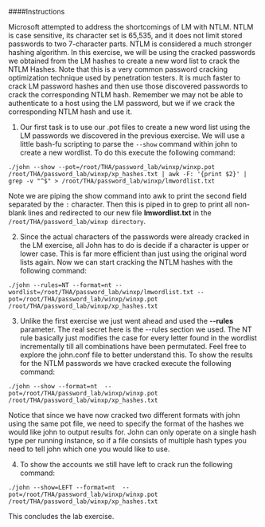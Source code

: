 ####Instructions

Microsoft attempted to address the shortcomings of LM with NTLM. NTLM is case sensitive, its character set is 65,535, and it does not limit stored passwords to two 7-character parts. NTLM is considered a much stronger hashing algorithm. In this exercise, we will be using the cracked passwords we obtained from the LM hashes to create a new word list to crack the NTLM Hashes. Note that this is a very common password cracking optimization technique used by penetration testers. It is much faster to crack LM password hashes and then use those discovered passwords to crack the corresponding NTLM hash. Remember we may not be able to authenticate to a host using the LM password, but we if we crack the corresponding NTLM hash and use it.

1. Our first task is to use our .pot files to create a new word list using the LM passwords we discovered in the previous exercise. We will use a little bash-fu scripting to parse the `--show` command within john to create a new wordlist. To do this execute the following command:
```
./john --show --pot=/root/THA/password_lab/winxp/winxp.pot /root/THA/password_lab/winxp/xp_hashes.txt | awk -F: '{print $2}' | grep -v "^$" > /root/THA/password_lab/winxp/lmwordlist.txt
```
Note we are piping the show command into awk to print the second field separated by the `:` character. Then this is piped in to grep to print all non-blank lines and redirected to our new file **lmwordlist.txt** in the `/root/THA/password_lab/winxp directory`.

2. Since the actual characters of the passwords were already cracked in the LM exercise, all John has to do is decide if a character is upper or lower case. This is far more efficient than just using the original word lists again. Now we can start cracking the NTLM hashes with the following command:
```
./john --rules=NT --format=nt --wordlist=/root/THA/password_lab/winxp/lmwordlist.txt --pot=/root/THA/password_lab/winxp/winxp.pot /root/THA/password_lab/winxp/xp_hashes.txt 
```
3. Unlike the first exercise we just went ahead and used the **--rules** parameter. The real secret here is the --rules section we used. The NT rule basically just modifies the case for every letter found in the wordlist incrementally till all combinations have been permutated. Feel free to explore the john.conf file to better understand this.
To show the results for the NTLM passwords we have cracked execute the following command:
```
./john --show --format=nt  --pot=/root/THA/password_lab/winxp/winxp.pot /root/THA/password_lab/winxp/xp_hashes.txt
```
Notice that since we have now cracked two different formats with john using the same pot file, we need to specify the format of the hashes we would like john to output results for. John can only operate on a single hash type per running instance, so if a file consists of multiple hash types you need to tell john which one you would like to use.

4. To show the accounts we still have left to crack run the following command:
```
./john --show=LEFT --format=nt  --pot=/root/THA/password_lab/winxp/winxp.pot /root/THA/password_lab/winxp/xp_hashes.txt
```

This concludes the lab exercise.
